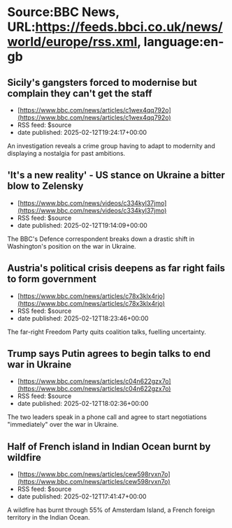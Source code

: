 # Source:BBC News, URL:https://feeds.bbci.co.uk/news/world/europe/rss.xml, language:en-gb

## Sicily's gangsters forced to modernise but complain they can't get the staff
 - [https://www.bbc.com/news/articles/c1wex4qq792o](https://www.bbc.com/news/articles/c1wex4qq792o)
 - RSS feed: $source
 - date published: 2025-02-12T19:24:17+00:00

An investigation reveals a crime group having to adapt to modernity and displaying a nostalgia for past ambitions.

## 'It's a new reality' - US stance on Ukraine a bitter blow to Zelensky
 - [https://www.bbc.com/news/videos/c334kyl37jmo](https://www.bbc.com/news/videos/c334kyl37jmo)
 - RSS feed: $source
 - date published: 2025-02-12T19:14:09+00:00

The BBC's Defence correspondent breaks down a drastic shift in Washington's position on the war in Ukraine.

## Austria's political crisis deepens as far right fails to form government
 - [https://www.bbc.com/news/articles/c78x3klx4rjo](https://www.bbc.com/news/articles/c78x3klx4rjo)
 - RSS feed: $source
 - date published: 2025-02-12T18:23:46+00:00

The far-right Freedom Party quits coalition talks, fuelling uncertainty.

## Trump says Putin agrees to begin talks to end war in Ukraine
 - [https://www.bbc.com/news/articles/c04n622gzx7o](https://www.bbc.com/news/articles/c04n622gzx7o)
 - RSS feed: $source
 - date published: 2025-02-12T18:02:36+00:00

The two leaders speak in a phone call and agree to start negotiations "immediately" over the war in Ukraine.

## Half of French island in Indian Ocean burnt by wildfire
 - [https://www.bbc.com/news/articles/cew598rvxn7o](https://www.bbc.com/news/articles/cew598rvxn7o)
 - RSS feed: $source
 - date published: 2025-02-12T17:41:47+00:00

A wildfire has burnt through 55% of Amsterdam Island, a French foreign territory in the Indian Ocean.

